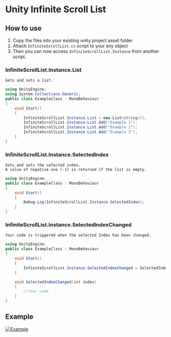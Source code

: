 # Unity Infinite Scroll List

## How to use
1. Copy the files into your existing unity project asset folder
2. Attach ```InfiniteScrollList.cs``` script to your any object
3. Then you can now access ```InfiniteScrollList.Instance``` from another script.

### InfiniteScrollList.Instance.List
```Gets and sets a list.```
```C#
using UnityEngine;
using System.Collections.Generic;
public class ExampleClass : MonoBehaviour
{
    void Start()
    {
        InfiniteScrollList.Instance.List = new List<string>();
        InfiniteScrollList.Instance.List.Add("Example 1");
        InfiniteScrollList.Instance.List.Add("Example 2");
        InfiniteScrollList.Instance.List.Add("Example 3");
    }
}
```
### InfiniteScrollList.Instance.SelectedIndex
```
Gets and sets the selected index.
A value of negative one (-1) is returned if the list is empty.
```
```C#
using UnityEngine;
public class ExampleClass : MonoBehaviour
{
    void Start()
    {
        Debug.Log(InfiniteScrollList.Instance.SelectedIndex);
    }
}
```
### InfiniteScrollList.Instance.SelectedIndexChanged
```Your code is triggered when the selected Index has been changed.```
```C#
using UnityEngine;
public class ExampleClass : MonoBehaviour
{
    void Start()
    {
        InfiniteScrollList.Instance.SelectedIndexChanged = SelectedIndexChanged;
    }

    void SelectedIndexChanged(int index)
    {
        //Your code
    }
}
```
## Example
[![Example](https://img.youtube.com/vi/V-R03WTA5B4/0.jpg)](https://youtu.be/V-R03WTA5B4)

